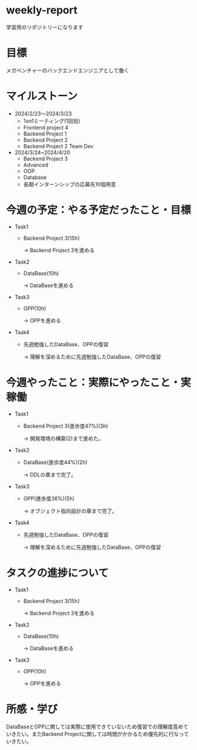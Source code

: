 # weekly-report
学習用のリポジトリーになります
# 目標
メガベンチャーのバックエンドエンジニアとして働く
# マイルストーン
* 2024/2/23〜2024/3/23
  * 1on1ミーティング(1回目)
  * Frontend project 4
  * Backend Project 1
  * Backend Project 2
  * Backend Project 2 Team Dev
* 2024/3/24~2024/4/20
  * Backend Project 3
  * Advanced
  * OOP
  * Database
  * 長期インターンシップの応募先10個用意
# 今週の予定：やる予定だったこと・目標
* Task1
  * Backend Project 3(15h)
    
    &rarr; Backend Project 3を進める
* Task2
  * DataBase(10h)
    
    &rarr; DataBaseを進める
* Task3
  * OPP(10h)
    
    &rarr; OPPを進める
* Task4
  * 先週勉強したDataBase、OPPの復習
    
    &rarr; 理解を深めるために先週勉強したDataBase、OPPの復習

# 今週やったこと：実際にやったこと・実稼働
* Task1
  * Backend Project 3(進歩度47%)(3h)
    
    &rarr; 開発環境の構築(2)まで進めた。
* Task2
  * DataBase(進歩度44%)(2h)
    
    &rarr; DDLの章まで完了。
* Task3
  * OPP(進歩度36%)(5h)
    
    &rarr; オブジェクト指向設計の章まで完了。
* Task4
  * 先週勉強したDataBase、OPPの復習
    
    &rarr; 理解を深めるために先週勉強したDataBase、OPPの復習
# タスクの進捗について
* Task1
  * Backend Project 3(15h)
    
    &rarr; Backend Project 3を進める
* Task2
  * DataBase(10h)
    
    &rarr; DataBaseを進める
* Task3
  * OPP(10h)
    
    &rarr; OPPを進める
    
# 所感・学び
DataBaseとOPPに関しては実際に使用できていないため復習での理解度高めていきたい。またBackend Projectに関しては時間がかかるため優先的に行なっていきたい。
